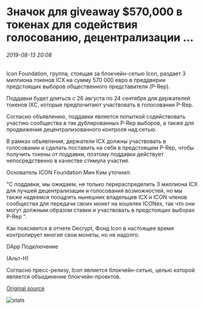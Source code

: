 # Значок для giveaway $570,000 в токенах для содействия голосованию, децентрализации ...

###### 2019-08-13 20:08

Icon Foundation, группа, стоящая за блокчейн-сетью Icon, раздает 3 миллиона токенов ICX на сумму 570 000 евро в преддверии предстоящих выборов общественного представителя (P-Rep).

Поддавки будет длиться с 26 августа по 24 сентября для держателей токенов IXC, которые предпочитают участвовать в голосовании P-Rep.

Согласно объявлению, поддавки является попыткой содействовать участию сообщества в так дублированных P-Rep выборов, а также для продвижения децентрализованного контроля над сетью.

В рамках объявления, держатели ICX должны участвовать в голосовании и сделать поставить на себя в предстоящем P-Rep, чтобы получить токены от поддавки, поэтому поддавки действует непосредственно в качестве стимула участия.

Основатель ICON Foundation Мин Ким уточнил:

"С поддавки, мы ожидаем, не только перераспределить 3 миллиона ICX для лучшей децентрализации и голосования возможностей, но мы также надеемся поощрять нынешних владельцев ICX и ICON членов сообщества для передачи своих монет на кошелек ICONex, так что они могут должным образом ставки и участвовать в предстоящих выборах P-Rep ".

Как поясняется в отчете Decrypt, Фонд Icon в настоящее время контролирует многие свои монеты, но не надолго.

DApp Подключение 

(Альт-Н)

Согласно пресс-релизу, Icon является блокчейн-сетью, целью которой является объединение блокчейн-проектов.

[Original source](https://cointelegraph.com/news/icon-to-giveaway-570-000-in-tokens-to-promote-voting-decentralization)

![stats](https://c.statcounter.com/11760860/0/a89fa40b/1/ "stats")